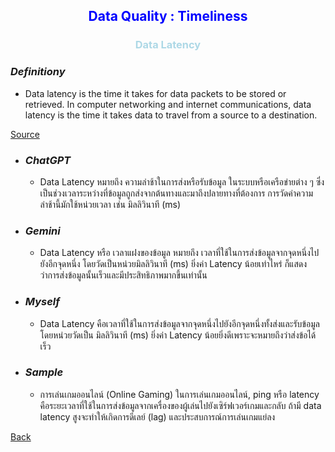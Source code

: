<div align="center">

## <span style="color:blue;">Data Quality : Timeliness</span>

</div>

<div align="center">
  
### <span style="color:#ADD8E6;">Data Latency</span>

</div>

### *Definitiony*
  - Data latency is the time it takes for data packets to be stored or retrieved. In computer networking and internet communications, data latency is the time it takes data to travel from a source to a destination.

[Source](https://www.techtarget.com/searchcio/definition/data-latency)

  
  - ### *ChatGPT*
      -   Data Latency หมายถึง ความล่าช้าในการส่งหรือรับข้อมูล ในระบบหรือเครือข่ายต่าง ๆ ซึ่งเป็นช่วงเวลาระหว่างที่ข้อมูลถูกส่งจากต้นทางและมาถึงปลายทางที่ต้องการ การวัดค่าความล่าช้านี้มักใช้หน่วยเวลา เช่น มิลลิวินาที (ms)
   
      
  - ### *Gemini*
      -   Data Latency หรือ เวลาแฝงของข้อมูล หมายถึง เวลาที่ใช้ในการส่งข้อมูลจากจุดหนึ่งไปยังอีกจุดหนึ่ง โดยวัดเป็นหน่วยมิลลิวินาที (ms) ยิ่งค่า Latency น้อยเท่าไหร่ ก็แสดงว่าการส่งข้อมูลนั้นเร็วและมีประสิทธิภาพมากขึ้นเท่านั้น
      
- ### *Myself*
  -    Data Latency คือเวลาที่ใช้ในการส่งข้อมูลจากจุดหนึ่งไปยังอีกจุดหนึ่งทั้งส่งและรับข้อมูล โดยหน่วยวัดเป็น มิลลิวินาที (ms) ยิ่งค่า Latency น้อยยิ่งดีเพราะจะหมายถึงว่าส่งข้อได้เร็ว
  
- ### *Sample*
  -   การเล่นเกมออนไลน์ (Online Gaming) ในการเล่นเกมออนไลน์, ping หรือ latency คือระยะเวลาที่ใช้ในการส่งข้อมูลจากเครื่องของผู้เล่นไปยังเซิร์ฟเวอร์เกมและกลับ ถ้ามี data latency สูงจะทำให้เกิดการดีเลย์ (lag) และประสบการณ์การเล่นเกมแย่ลง


[Back](README.md)
